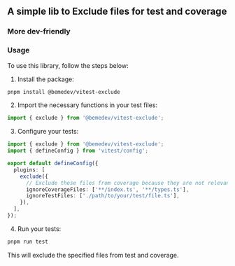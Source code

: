 ## A simple lib to Exclude files for test and coverage

### More dev-friendly

### Usage

To use this library, follow the steps below:

1. Install the package:

```sh
pnpm install @bemedev/vitest-exclude
```

2. Import the necessary functions in your test files:

```typescript
import { exclude } from '@bemedev/vitest-exclude';
```

3. Configure your tests:

```typescript
import { exclude } from '@bemedev/vitest-exclude';
import { defineConfig } from 'vitest/config';

export default defineConfig({
  plugins: [
    exclude({
      // Exclude these files from coverage because they are not relevant
      ignoreCoverageFiles: ['**/index.ts', '**/types.ts'],
      ignoreTestFiles: ['./path/to/your/test/file.ts'],
    }),
  ],
});
```

4. Run your tests:

```sh
pnpm run test
```

This will exclude the specified files from test and coverage.
